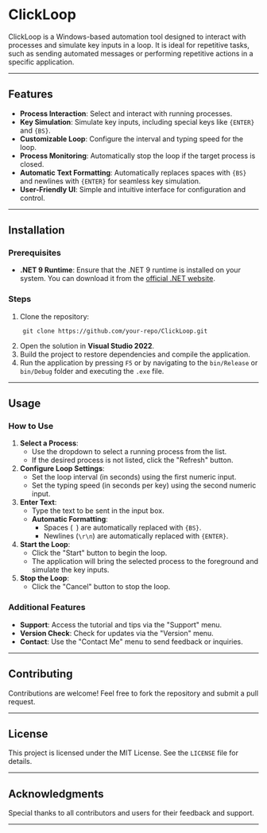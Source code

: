 # **ClickLoop**

ClickLoop is a Windows-based automation tool designed to interact with processes and simulate key inputs in a loop. It is ideal for repetitive tasks, such as sending automated messages or performing repetitive actions in a specific application.

---

## **Features**
- **Process Interaction**: Select and interact with running processes.
- **Key Simulation**: Simulate key inputs, including special keys like `{ENTER}` and `{BS}`.
- **Customizable Loop**: Configure the interval and typing speed for the loop.
- **Process Monitoring**: Automatically stop the loop if the target process is closed.
- **Automatic Text Formatting**: Automatically replaces spaces with `{BS}` and newlines with `{ENTER}` for seamless key simulation.
- **User-Friendly UI**: Simple and intuitive interface for configuration and control.

---

## **Installation**

### **Prerequisites**
- **.NET 9 Runtime**: Ensure that the .NET 9 runtime is installed on your system. You can download it from the [official .NET website](https://dotnet.microsoft.com/).

### **Steps**
1. Clone the repository:
~~~~
    git clone https://github.com/your-repo/ClickLoop.git
~~~~
2. Open the solution in **Visual Studio 2022**.
3. Build the project to restore dependencies and compile the application.
4. Run the application by pressing `F5` or by navigating to the `bin/Release` or `bin/Debug` folder and executing the `.exe` file.

---

## **Usage**

### **How to Use**
1. **Select a Process**:
   - Use the dropdown to select a running process from the list.
   - If the desired process is not listed, click the "Refresh" button.
2. **Configure Loop Settings**:
   - Set the loop interval (in seconds) using the first numeric input.
   - Set the typing speed (in seconds per key) using the second numeric input.
3. **Enter Text**:
   - Type the text to be sent in the input box.
   - **Automatic Formatting**: 
     - Spaces (` `) are automatically replaced with `{BS}`.
     - Newlines (`\r\n`) are automatically replaced with `{ENTER}`.
4. **Start the Loop**:
   - Click the "Start" button to begin the loop.
   - The application will bring the selected process to the foreground and simulate the key inputs.
5. **Stop the Loop**:
   - Click the "Cancel" button to stop the loop.

### **Additional Features**
- **Support**: Access the tutorial and tips via the "Support" menu.
- **Version Check**: Check for updates via the "Version" menu.
- **Contact**: Use the "Contact Me" menu to send feedback or inquiries.

---

## **Contributing**
Contributions are welcome! Feel free to fork the repository and submit a pull request.

---

## **License**
This project is licensed under the MIT License. See the `LICENSE` file for details.

---

## **Acknowledgments**
Special thanks to all contributors and users for their feedback and support.

---

